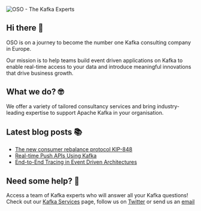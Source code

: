 ![OSO - The Kafka Experts](https://user-images.githubusercontent.com/307475/222356964-8f3e2c6d-46c7-40ee-8a96-22f853ce7b8f.png)

## Hi there 👋
OSO is on a journey to become the number one Kafka consulting company in Europe.

Our mission is to help teams build event driven applications on Kafka to enable real-time access to your data and introduce meaningful innovations that drive business growth. 

## What we do? 🤓
We offer a variety of tailored consultancy services and bring industry-leading expertise to support Apache Kafka in your organisation.

## Latest blog posts 📚
<!-- BLOG-POST-LIST:START -->
- [The new consumer rebalance protocol KIP-848](https://oso.sh/blog/the-new-consumer-rebalance-protocol-kip-848/)
- [Real-time Push APIs Using Kafka](https://oso.sh/blog/real-time-push-apis-using-kafka/)
- [End-to-End Tracing in Event Driven Architectures](https://oso.sh/blog/end-to-end-tracing-in-event-driven-architectures/)
<!-- BLOG-POST-LIST:END -->

## Need some help? 🤔
Access a team of Kafka experts who will answer all your Kafka questions! Check out our [Kafka Services](https://oso.sh/kafka-services/) page, follow us on [Twitter](https://twitter.com/osodevops) or send us an [email](mailto:enquiries@oso.sh)
